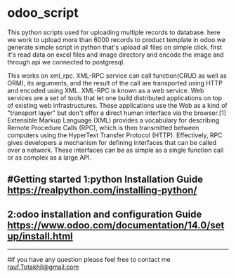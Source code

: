 # odoo_script
This python scripts used for uploading multiple records to database.
here we work to upload more than 6000 records to product template in odoo.we generate simple script in python that's upload all files on simple click.
first it's read data on excel files and image directory and encode the image and through api we connected to postgresql.

This works on xml_rpc. XML-RPC service can call function(CRUD as well as ORM), its arguments, and the result of the call are transported using HTTP and encoded using XML.
XML-RPC is known as a web service. Web services are a set of tools that let one build distributed applications on top of existing web infrastructures. These applications use the Web as a kind of "transport layer" but don't offer a direct human interface via the browser.[1] Extensible Markup Language (XML) provides a vocabulary for describing Remote Procedure Calls (RPC), which is then transmitted between computers using the HyperText Transfer Protocol (HTTP). Effectively, RPC gives developers a mechanism for defining interfaces that can be called over a network. These interfaces can be as simple as a single function call or as complex as a large API.


#Getting started
1:python Installation Guide https://realpython.com/installing-python/
---

2:odoo installation and configuration Guide  https://www.odoo.com/documentation/14.0/setup/install.html
---


----
#if you have any question please feel free to contact me
rauf.Totakhil@gmail.com
